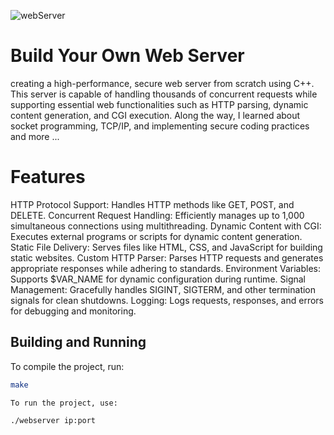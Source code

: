 ![webServer](HttpServer.gif "webServer")

# Build Your Own Web Server
creating a high-performance, secure web server from scratch using C++. This server is capable of handling thousands of concurrent requests while supporting essential web functionalities such as HTTP parsing, dynamic content generation, and CGI execution.
Along the way, I learned about socket programming, TCP/IP, and implementing secure coding practices and more ...

# Features
HTTP Protocol Support: Handles HTTP methods like GET, POST, and DELETE.
Concurrent Request Handling: Efficiently manages up to 1,000 simultaneous connections using multithreading.
Dynamic Content with CGI: Executes external programs or scripts for dynamic content generation.
Static File Delivery: Serves files like HTML, CSS, and JavaScript for building static websites.
Custom HTTP Parser: Parses HTTP requests and generates appropriate responses while adhering to standards.
Environment Variables: Supports $VAR_NAME for dynamic configuration during runtime.
Signal Management: Gracefully handles SIGINT, SIGTERM, and other termination signals for clean shutdowns.
Logging: Logs requests, responses, and errors for debugging and monitoring.

## Building and Running

To compile the project, run:

```bash
make

To run the project, use:

./webserver ip:port

